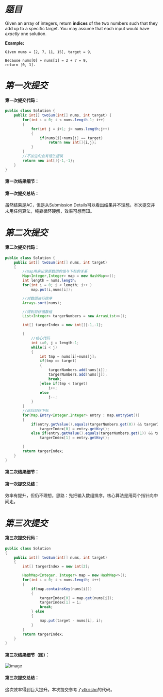 # *题目*
Given an array of integers, return **indices** of the two numbers such that they add up to a specific target.
You may assume that each input would have *exactly* one solution.

**Example:**
```
Given nums = [2, 7, 11, 15], target = 9,
 
Because nums[0] + nums[1] = 2 + 7 = 9, 
return [0, 1].
```
# *第一次提交*
#### 第一次提交代码：
```java
public class Solution {
    public int[] twoSum(int[] nums, int target) {
        for(int i = 0; i < nums.length-1; i++)
        {
            for(int j = i+1; j< nums.length;j++)
            {
                if(nums[i]+nums[j] == target)
                    return new int[]{i,j};
            }
        }
        //不加这句会有语法错误
        return new int[]{-1,-1};
    }
}
```
#### 第一次结果细节：

#### 第一次提交总结：
虽然结果是AC，但是从Submission Details可以看出结果并不理想。本次提交并未用任何算法，纯靠循环硬解，效率可想而知。

# *第二次提交*
#### 第二次提交代码：
```java
public class Solution {
    public int[] twoSum(int[] nums, int target)
    {
        //map用来记录原数组的值与下标的关系
        Map<Integer,Integer> map = new HashMap<>();
        int length = nums.length;
        for(int i = 0; i < length; i++ )
            map.put(i,nums[i]);

        //对数组进行排序
        Arrays.sort(nums);

        //得到目标值数组
        List<Integer> targerNumbers = new ArrayList<>();

        int[] targerIndex = new int[]{-1,-1};

        {
            //核心代码
            int i=0, j = length-1;
            while(i < j)
            {
                int tmp = nums[i]+nums[j];
                if(tmp == target)
                {
                    targerNumbers.add(nums[i]);
                    targerNumbers.add(nums[j]);
                    break;
                }else if(tmp < target)
                    i++;
                else
                    j--;
            }
        }
        //返回目标下标
        for(Map.Entry<Integer,Integer> entry : map.entrySet())
        {
            if(entry.getValue().equals(targerNumbers.get(0)) && targerIndex[0]==-1)
                targerIndex[0] = entry.getKey();
            else if(entry.getValue().equals(targerNumbers.get(1)) && targerIndex[1]==-1)
                targerIndex[1] = entry.getKey();

        }
        return targerIndex;
    }
}
```
#### 第二次结果细节：

#### 第一次提交总结：
效率有提升，但仍不理想。思路：先把输入数组排序，核心算法是用两个指针向中间走。

# *第三次提交*
#### 第三次提交代码：
```java
public class Solution 
{
    public int[] twoSum(int[] nums, int target)
    {
        int[] targerIndex = new int[2];

        HashMap<Integer, Integer> map = new HashMap<>();
        for(int i = 0; i < nums.length; i++)
        {
            if(map.containsKey(nums[i]))
            {
                targerIndex[0] = map.get(nums[i]);
                targerIndex[1] = i;
                break;
            } else
            {
                map.put(target - nums[i], i);
            }
        }
        return targerIndex;
    }
}
```
#### 第三次结果细节（图）：
![image](file:///tmp/WizNote/0d3ac8d4-af6f-4293-9822-af72c022e7e4/index_files/520246393.png)

#### 第三次提交总结：
这次效率得到巨大提升。本次提交参考了[vtkrishn](https://leetcode.com/discuss/90368/my-6ms-java-solution)的代码。

